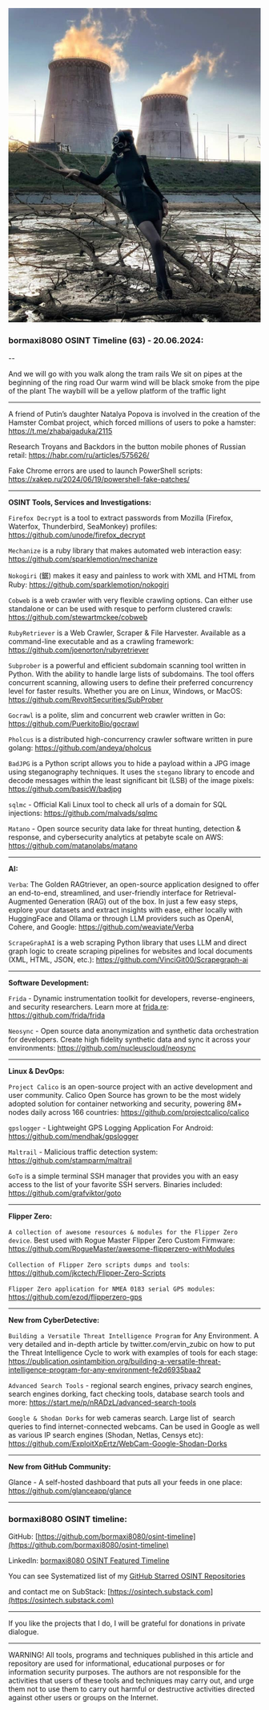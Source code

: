 ![alt text](img/63.jpg)

### bormaxi8080 OSINT Timeline (63) - 20.06.2024:

--

And we will go with you walk along the tram rails
We sit on pipes at the beginning of the ring road
Our warm wind will be black smoke from the pipe of the plant
The waybill will be a yellow platform of the traffic light

----

A friend of Putin’s daughter Natalya Popova is involved in the creation of the Hamster Combat project, which forced millions of users to poke a hamster: https://t.me/zhabaigaduka/2115

Research Troyans and Backdors in the button mobile phones of Russian retail: https://habr.com/ru/articles/575626/

Fake Chrome errors are used to launch PowerShell scripts: https://xakep.ru/2024/06/19/powershell-fake-patches/

----

**OSINT Tools, Services and Investigations:**

```Firefox Decrypt``` is a tool to extract passwords from Mozilla (Firefox, Waterfox, Thunderbird, SeaMonkey) profiles: https://github.com/unode/firefox_decrypt

```Mechanize``` is a ruby library that makes automated web interaction easy: https://github.com/sparklemotion/mechanize

```Nokogiri``` (鋸) makes it easy and painless to work with XML and HTML from Ruby: https://github.com/sparklemotion/nokogiri

```Cobweb``` is a web crawler with very flexible crawling options. Can either use standalone or can be used with resque to perform clustered crawls: https://github.com/stewartmckee/cobweb

```RubyRetriever``` is a Web Crawler, Scraper & File Harvester. Available as a command-line executable and as a crawling framework: https://github.com/joenorton/rubyretriever

```Subprober``` is a powerful and efficient subdomain scanning tool written in Python. With the ability to handle large lists of subdomains. The tool offers concurrent scanning, allowing users to define their preferred concurrency level for faster results. Whether you are on Linux, Windows, or MacOS: https://github.com/RevoltSecurities/SubProber

```Gocrawl``` is a polite, slim and concurrent web crawler written in Go: https://github.com/PuerkitoBio/gocrawl

```Pholcus``` is a distributed high-concurrency crawler software written in pure golang: https://github.com/andeya/pholcus

```BadJPG``` is a Python script allows you to hide a payload within a JPG image using steganography techniques. It uses the `stegano` library to encode and decode messages within the least significant bit (LSB) of the image pixels: https://github.com/basicW/badjpg

```sqlmc``` - Official Kali Linux tool to check all urls of a domain for SQL injections: https://github.com/malvads/sqlmc

```Matano``` - Open source security data lake for threat hunting, detection & response, and cybersecurity analytics at petabyte scale on AWS: https://github.com/matanolabs/matano

----

**AI:**

```Verba```: The Golden RAGtriever, an open-source application designed to offer an end-to-end, streamlined, and user-friendly interface for Retrieval-Augmented Generation (RAG) out of the box. In just a few easy steps, explore your datasets and extract insights with ease, either locally with HuggingFace and Ollama or through LLM providers such as OpenAI, Cohere, and Google: https://github.com/weaviate/Verba

```ScrapeGraphAI``` is a web scraping Python library that uses LLM and direct graph logic to create scraping pipelines for websites and local documents (XML, HTML, JSON, etc.): https://github.com/VinciGit00/Scrapegraph-ai

---

**Software Development:**

```Frida``` - Dynamic instrumentation toolkit for developers, reverse-engineers, and security researchers. Learn more at [frida.re](https://frida.re/): https://github.com/frida/frida

```Neosync``` - Open source data anonymization and synthetic data orchestration for developers. Create high fidelity synthetic data and sync it across your environments: https://github.com/nucleuscloud/neosync

----

**Linux & DevOps:**

```Project Calico``` is an open-source project with an active development and user community. Calico Open Source has grown to be the most widely adopted solution for container networking and security, powering 8M+ nodes daily across 166 countries: https://github.com/projectcalico/calico

```gpslogger``` - Lightweight GPS Logging Application For Android: https://github.com/mendhak/gpslogger

```Maltrail``` - Malicious traffic detection system: https://github.com/stamparm/maltrail

```GoTo``` is a simple terminal SSH manager that provides you with an easy access to the list of your favorite SSH servers. Binaries included: https://github.com/grafviktor/goto

----

**Flipper Zero:**

```A collection of awesome resources & modules for the Flipper Zero device```. Best used with Rogue Master Flipper Zero Custom Firmware: https://github.com/RogueMaster/awesome-flipperzero-withModules

```Collection of Flipper Zero scripts dumps and tools```: https://github.com/jkctech/Flipper-Zero-Scripts

```Flipper Zero application for NMEA 0183 serial GPS modules```: https://github.com/ezod/flipperzero-gps

----

**New from CyberDetective:**

```Building a Versatile Threat Intelligence Program``` for Any Environment. A very detailed and in-depth article by twitter.com/ervin_zubic on how to put the Threat Intelligence Cycle to work with examples of tools for each stage: https://publication.osintambition.org/building-a-versatile-threat-intelligence-program-for-any-environment-fe2d6935baa2

```Advanced Search Tools``` - regional search engines, privacy search engines, search engines dorking, fact checking tools, database search tools and more: https://start.me/p/nRADzL/advanced-search-tools

```Google & Shodan Dorks``` for web cameras search. Large list of  search queries to find internet-connected webcams. Can be used in Google as well as various IP search engines (Shodan, Netlas, Censys etc): https://github.com/ExploitXpErtz/WebCam-Google-Shodan-Dorks

----

**New from GitHub Community:**

Glance - A self-hosted dashboard that puts all your feeds in one place: https://github.com/glanceapp/glance

----
### bormaxi8080 OSINT timeline:

GitHub: [https://github.com/bormaxi8080/osint-timeline](https://github.com/bormaxi8080/osint-timeline)

LinkedIn: [bormaxi8080 OSINT Featured Timeline](https://www.linkedin.com/in/osintech/details/featured/)

You can see Systematized list of my [GitHub Starred OSINT Repositories](https://github.com/bormaxi8080/osint-repos-list)

and contact me on SubStack: [https://osintech.substack.com](https://osintech.substack.com)

----

If you like the projects that I do, I will be grateful for donations in private dialogue.

----

WARNING! All tools, programs and techniques published in this article and repository are used for informational, educational purposes or for information security purposes. The authors are not responsible for the activities that users of these tools and techniques may carry out, and urge them not to use them to carry out harmful or destructive activities directed against other users or groups on the Internet.
